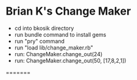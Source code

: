 Brian K's Change Maker
=======================

- cd into bkosik directory
- run bundle command to install gems
- run "pry" command
- run "load lib/change_maker.rb"
- run: ChangeMaker.change_out(24)
- run: ChangeMaker.change_out(50, [17,8,2,1])

=======
